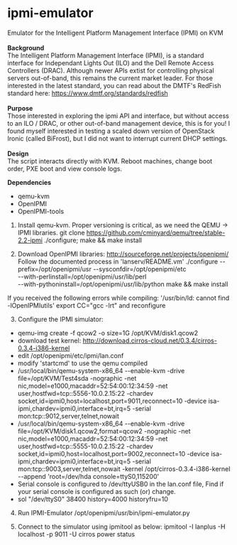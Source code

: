 # ipmi-emulator
Emulator for the Intelligent Platform Management Interface (IPMI) on KVM
<br><br>
<b>Background</b><br>
The Intelligent Platform Management Interface (IPMI), is a standard interface for Independant Lights Out (ILO) and the Dell Remote Access Controllers (DRAC). Although newer APIs extist for controlling physical servers out-of-band, this remains the current market leader. For those interested in the latest standard, you can read about the DMTF's RedFish standard here: https://www.dmtf.org/standards/redfish <br>
<br>
<b>Purpose</b><br>
Those interested in exploring the ipmi API and interface, but without access to an ILO / DRAC, or other out-of-band management device, this is for you! I found myself interested in testing a scaled down version of OpenStack Ironic (called BiFrost), but I did not want to interrupt current DHCP settings.<br>
<br>
<b>Design</b><br>
The script interacts directly with KVM. Reboot machines, change boot order, PXE boot and view console logs.

<b>Dependencies</b>
- qemu-kvm
- OpenIPMI
- OpenIPMI-tools

1) Install qemu-kvm. Proper versioning is critical, as we need the QEMU -> IPMI libraries.
   git clone https://github.com/cminyard/qemu/tree/stable-2.2-ipmi
   ./configure; make && make install
   
2) Download OpenIPMI libraries: http://sourceforge.net/projects/openipmi/
   Follow the documented process in 'lanserv/README.vm'
      ./configure --prefix=/opt/openipmi/usr --sysconfdir=/opt/openipmi/etc \
            --with-perlinstall=/opt/openipmi/usr/lib/perl \
            --with-pythoninstall=/opt/openipmi/usr/lib/python
      make && make install
      
If you received the following errors while compiling: 
'/usr/bin/ld: cannot find -lOpenIPMIutils'
export CC="gcc -lrt" and reconfigure

3) Configure the IPMI simulator:
- qemu-img create -f qcow2 -o size=1G /opt/KVM/disk1.qcow2
- download test kernel: http://download.cirros-cloud.net/0.3.4/cirros-0.3.4-i386-kernel
- edit /opt/openipmi/etc/ipmi/lan.conf
- modify 'startcmd' to use the qemu compiled
- /usr/local/bin/qemu-system-x86_64 --enable-kvm -drive file=/opt/KVM/Test4sda -nographic -net nic,model=e1000,macaddr=52:54:00:12:34:59 -net user,hostfwd=tcp::5556-10.0.2.15:22 -chardev socket,id=ipmi0,host=localhost,port=9011,reconnect=10 -device isa-ipmi,chardev=ipmi0,interface=bt,irq=5 -serial mon:tcp::9012,server,telnet,nowait
- /usr/local/bin/qemu-system-x86_64 --enable-kvm -drive file=/opt/KVM/disk1.qcow2,format=qcow2 -nographic -net nic,model=e1000,macaddr=52:54:00:12:34:59 -net user,hostfwd=tcp::5555-10.0.2.15:22 -chardev socket,id=ipmi0,host=localhost,port=9002,reconnect=10 -device isa-ipmi,chardev=ipmi0,interface=bt,irq=5 -serial mon:tcp::9003,server,telnet,nowait -kernel /opt/cirros-0.3.4-i386-kernel --append 'root=/dev/hda console=ttyS0,115200'
- Serial console is configured to /dev/ttyUSB0 in the lan.conf file, Find if your serial console is configured as such (or) change.
- sol "/dev/ttyS0" 38400 history=4000 historyfru=10

4) Run IPMI-Emulator
/opt/openipmi/usr/bin/ipmi-emulator.py

5) Connect to the simulator using ipmitool as below:
 ipmitool -I lanplus -H localhost -p 9011 -U cirros power status
